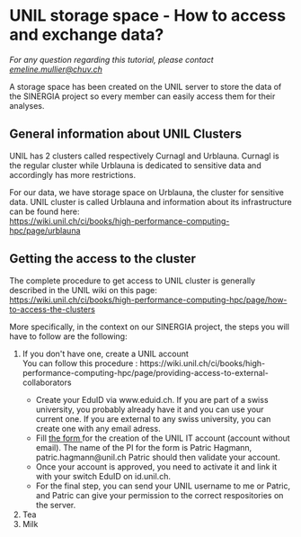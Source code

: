 

# UNIL storage space - How to access and exchange data?

<i> For any question regarding this tutorial, please contact emeline.mullier@chuv.ch </i>


A storage space has been created on the UNIL server to store the data of the SINERGIA project so every member can easily access them for their analyses.


## General information about UNIL Clusters
UNIL has 2 clusters called respectively Curnagl and Urblauna. 
Curnagl is the regular cluster while Urblauna is dedicated to sensitive data and accordingly has more restrictions.

For our data, we have storage space on Urblauna, the cluster for sensitive data.
UNIL cluster is called Urblauna and information about its infrastructure can be found here:  
https://wiki.unil.ch/ci/books/high-performance-computing-hpc/page/urblauna



## Getting the access to the cluster
The complete procedure to get access to UNIL cluster is generally described in the UNIL wiki on this page:  
https://wiki.unil.ch/ci/books/high-performance-computing-hpc/page/how-to-access-the-clusters

More specifically, in the context on our SINERGIA project, the steps you will have to follow are the following:
<ol>
  <li> If you don't have one, create a UNIL account </li>
  You can follow this procedure : https://wiki.unil.ch/ci/books/high-performance-computing-hpc/page/providing-access-to-external-collaborators
  <ul>
    <li> Create your EduID via www.eduid.ch. If you are part of a swiss university, you probably already have it and you can use your current one. If you are external to any swiss university, you can create one with any email adress. </li>
    <li> Fill <a href="https://wayf.switch.ch/SWITCHaai/WAYF?entityID=https%3A%2F%2Fprdlamp2.unil.ch%2Fshibboleth&return=https%3A%2F%2Fwww2.unil.ch%2FShibboleth.sso%2FLogin%3FSAMLDS%3D1%26target%3Dss%253Amem%253A7f5a2e2091957a748dac804d49fef21f75beae737de1717e0876f6abde37ce30"> the form </a> for the creation of the UNIL IT account (account without email). The name of the PI for the form is Patric Hagmann, patric.hagmann@unil.ch 
Patric should then validate your account. </li>
    <li>Once your account is approved, you need to activate it and link it with your switch EduID on id.unil.ch.</li>
    <li>For the final step, you can send your UNIL username to me or Patric, and Patric can give your permission to the correct respositories on the server. </li>
  </ul>
  
  
  
  <li>Tea</li>
  <li>Milk</li>
</ol>

